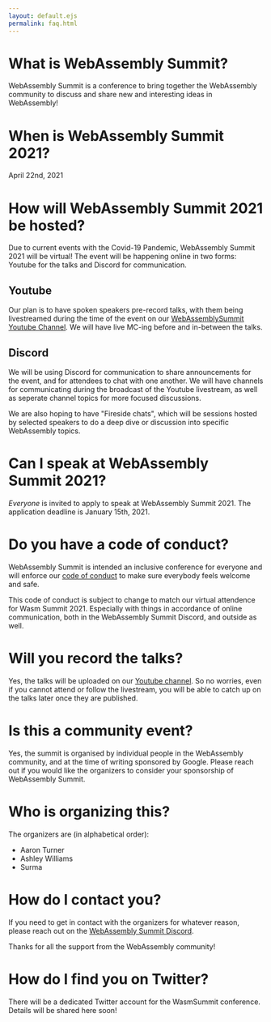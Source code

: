 ```yaml
---
layout: default.ejs
permalink: faq.html
---
```


<style>
main {
  max-width: 900px;
  margin-left: auto;
  margin-right: auto;
}

main a {
color: var(--off-white);
}

main a:visited {
  color: var(--purple);
}
</style>

# What is WebAssembly Summit?

WebAssembly Summit is a conference to bring together the WebAssembly community to discuss and share new and interesting ideas in WebAssembly!

# When is WebAssembly Summit 2021?

April 22nd, 2021

# How will WebAssembly Summit 2021 be hosted?

Due to current events with the Covid-19 Pandemic, WebAssembly Summit 2021 will be virtual! The event will be happening online in two forms: Youtube for the talks and Discord for communication.

## Youtube

Our plan is to have spoken speakers pre-record talks, with them being livestreamed during the time of the event on our [WebAssemblySummit Youtube Channel](https://www.youtube.com/channel/UCh9PqDCdacsTpyRaIryhA8g). We will have live MC-ing before and in-between the talks.

## Discord

We will be using Discord for communication to share announcements for the event, and for attendees to chat with one another. We will have channels for communicating during the broadcast of the Youtube livestream, as well as seperate channel topics for more focused discussions.

We are also hoping to have "Fireside chats", which will be sessions hosted by selected speakers to do a deep dive or discussion into specific WebAssembly topics.

# Can I speak at WebAssembly Summit 2021?

_Everyone_ is invited to apply to speak at WebAssembly Summit 2021. The application deadline is January 15th, 2021.

# Do you have a code of conduct?

WebAssembly Summit is intended an inclusive conference for everyone and will enforce our [code of conduct](https://github.com/WebAssemblySummit/webassembly-summit.org/blob/68e669d279ece17af2466534096f71094034ea60/CODE_OF_CONDUCT.md) to make sure everybody feels welcome and safe.

This code of conduct is subject to change to match our virtual attendence for Wasm Summit 2021. Especially with things in accordance of online communication, both in the WebAssembly Summit Discord, and outside as well.

# Will you record the talks?

Yes, the talks will be uploaded on our [Youtube channel](https://www.youtube.com/channel/UCh9PqDCdacsTpyRaIryhA8g). So no worries, even if you cannot attend or follow the livestream, you will be able to catch up on the talks later once they are published.

# Is this a community event?

Yes, the summit is organised by individual people in the WebAssembly community, and at the time of writing sponsored by Google. Please reach out if you would like the organizers to consider your sponsorship of WebAssembly Summit.

# Who is organizing this?

The organizers are (in alphabetical order):

- Aaron Turner
- Ashley Williams
- Surma

# How do I contact you?

If you need to get in contact with the organizers for whatever reason, please reach out on the [WebAssembly Summit Discord](https://discord.gg/mQTpt9nS).

Thanks for all the support from the WebAssembly community!

# How do I find you on Twitter?

There will be a dedicated Twitter account for the WasmSummit conference. Details will be shared here soon!
